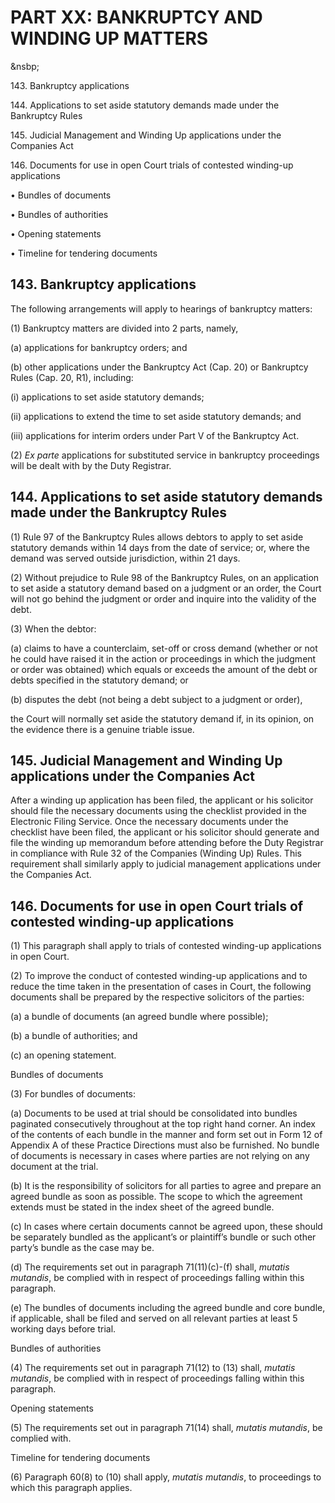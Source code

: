 # PART XX: BANKRUPTCY AND WINDING UP MATTERS
&nsbp;

143\. Bankruptcy applications

144\. Applications to set aside statutory demands made under the Bankruptcy Rules

145\. Judicial Management and Winding Up applications under the Companies Act

146\. Documents for use in open Court trials of contested winding-up applications

• Bundles of documents

• Bundles of authorities

• Opening statements

• Timeline for tendering documents

## 143. Bankruptcy applications

The following arrangements will apply to hearings of bankruptcy matters:

(1) Bankruptcy matters are divided into 2 parts, namely,

(a) applications for bankruptcy orders; and

(b) other applications under the Bankruptcy Act (Cap. 20) or Bankruptcy Rules (Cap. 20, R1), including:

(i) applications to set aside statutory demands;

(ii) applications to extend the time to set aside statutory demands; and

(iii) applications for interim orders under Part V of the Bankruptcy
Act.

(2) <span style="font-style: italic;">*Ex parte*</span> applications for substituted service in bankruptcy proceedings will be dealt with by the Duty Registrar.

## 144. Applications to set aside statutory demands made under the Bankruptcy Rules

(1) Rule 97 of the Bankruptcy Rules allows debtors to apply to set aside statutory demands within 14 days from the date of service; or, where the demand was served outside jurisdiction, within 21 days.

(2) Without prejudice to Rule 98 of the Bankruptcy Rules, on an application to set aside a statutory demand based on a judgment or an order, the Court will not go behind the judgment or order and inquire into the validity of the debt. 

(3) When the debtor:

(a) claims to have a counterclaim, set-off or cross demand (whether or not he could have raised it in the action or proceedings in which the judgment or order was obtained) which equals or exceeds the amount of the debt or debts specified in the statutory demand; or

(b) disputes the debt (not being a debt subject to a judgment or order),

the Court will normally set aside the statutory demand if, in its opinion, on the evidence there is a genuine triable issue.

## 145. Judicial Management and Winding Up applications under the Companies Act

After a winding up application has been filed, the applicant or his solicitor should file the necessary documents using the checklist provided in the Electronic Filing Service. Once the necessary documents under the checklist have been filed, the applicant or his solicitor should generate and file the winding up memorandum before attending before the Duty Registrar in compliance with Rule 32 of the Companies (Winding Up) Rules.  This requirement shall similarly apply to judicial management applications under the Companies Act.

## 146. Documents for use in open Court trials of contested winding-up applications

(1) This paragraph shall apply to trials of contested winding-up applications in open Court.

(2) To improve the conduct of contested winding-up applications and to reduce the time taken in the presentation of cases in Court, the following documents shall be prepared by the respective solicitors of the parties:

(a) a bundle of documents (an agreed bundle where possible);

(b) a bundle of authorities; and

(c) an opening statement.

Bundles of documents

(3) For bundles of documents:

(a) Documents to be used at trial should be consolidated into bundles paginated consecutively throughout at the top right hand corner. An index of the contents of each bundle in the manner and form set out in Form 12 of Appendix A of these Practice Directions must also be furnished. No bundle of documents is necessary in cases where parties are not relying on any document at the trial.

(b) It is the responsibility of solicitors for all parties to agree and prepare an agreed bundle as soon as possible. The scope to which the agreement extends must be stated in the index sheet of the agreed bundle.

(c) In cases where certain documents cannot be agreed upon, these should be separately bundled as the applicant’s or plaintiff’s bundle or such other party’s bundle as the case may be.

(d) The requirements set out in paragraph 71(11)(c)-(f) shall, <span style="font-style: italic;">*mutatis mutandis*</span>, be complied with in respect of proceedings falling within this paragraph.

(e) The bundles of documents including the agreed bundle and core bundle, if applicable, shall be filed and served on all relevant parties at least 5 working days before trial.

Bundles of authorities

(4) The requirements set out in paragraph 71(12) to (13) shall, <span style="font-style: italic;">*mutatis mutandis*</span>, be complied with in respect of proceedings falling within this paragraph.

Opening statements

(5) The requirements set out in paragraph 71(14) shall, <span style="font-style: italic;">*mutatis mutandis*</span>, be complied with.

Timeline for tendering documents

(6) Paragraph 60(8) to (10) shall apply, <span style="font-style: italic;">*mutatis mutandis*</span>, to proceedings to which this paragraph applies.
